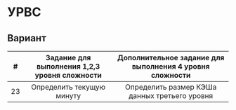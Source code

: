 # УРВС

## Вариант

| # | Задание для выполнения 1,2,3 уровня сложности | Дополнительное задание для выполнения 4 уровня сложности |
|:-:|:---------------------------------------------:|:--------------------------------------------------------:|
|23 | Определить текущую минуту                     | Определить размер КЭШа данных третьего уровня            |